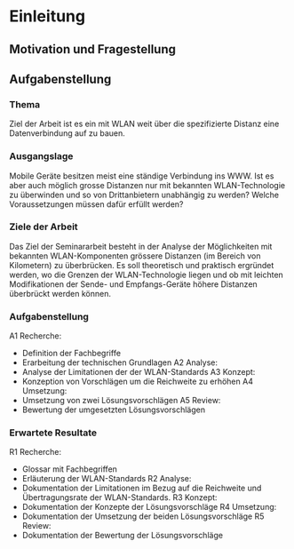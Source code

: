 <!-- Ziel, Begründung und Abgrenzung der Arbeit -->

# Einleitung

## Motivation und Fragestellung

## Aufgabenstellung

### Thema

Ziel der Arbeit ist es ein mit WLAN weit über die spezifizierte Distanz eine Datenverbindung auf zu bauen.

### Ausgangslage

Mobile Geräte besitzen meist eine ständige Verbindung ins WWW. Ist es aber auch möglich grosse Distanzen nur mit bekannten WLAN-Technologie zu überwinden und so von Drittanbietern unabhängig zu werden? Welche Voraussetzungen müssen dafür erfüllt werden?


### Ziele der Arbeit

Das Ziel der Seminararbeit besteht in der Analyse der Möglichkeiten mit bekannten WLAN-Komponenten grössere Distanzen (im Bereich von Kilometern) zu überbrücken. Es soll theoretisch und praktisch ergründet werden, wo die Grenzen der WLAN-Technologie liegen und ob mit leichten Modifikationen der Sende- und Empfangs-Geräte höhere Distanzen überbrückt werden können.

### Aufgabenstellung

A1 Recherche:
- Definition der Fachbegriffe
- Erarbeitung der technischen Grundlagen
A2 Analyse:
- Analyse der Limitationen der der WLAN-Standards
A3 Konzept:
- Konzeption von Vorschlägen um die Reichweite zu erhöhen
A4 Umsetzung:
- Umsetzung von zwei Lösungsvorschlägen
A5 Review:
- Bewertung der umgesetzten Lösungsvorschlägen

### Erwartete Resultate

R1 Recherche:
- Glossar mit Fachbegriffen
- Erläuterung der WLAN-Standards
R2 Analyse:
- Dokumentation der Limitationen im Bezug auf die Reichweite und Übertragungsrate der WLAN-Standards.
R3 Konzept:
- Dokumentation der Konzepte der Lösungsvorschläge
R4 Umsetzung:
- Dokumentation der Umsetzung der beiden Lösungsvorschläge
R5 Review:
- Dokumentation der Bewertung der Lösungsvorschläge

